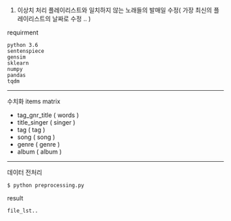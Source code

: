 1. 이상치 처리
    플레이리스트와 일치하지 않는 노래들의 발매일 수정( 가장 최신의 플레이리스트의 날짜로 수정 .. )
    
requirment
```
python 3.6
sentenspiece
gensim
sklearn
numpy 
pandas
tqdm
```

-----
수치화 items matrix
- tag_gnr_title ( words )
- title_singer ( singer )
- tag ( tag )
- song ( song )
- genre ( genre )
- album ( album )

---- 
데이터 전처리 
```angular2
$ python preprocessing.py
```
result
```angular2
file_lst..
```


